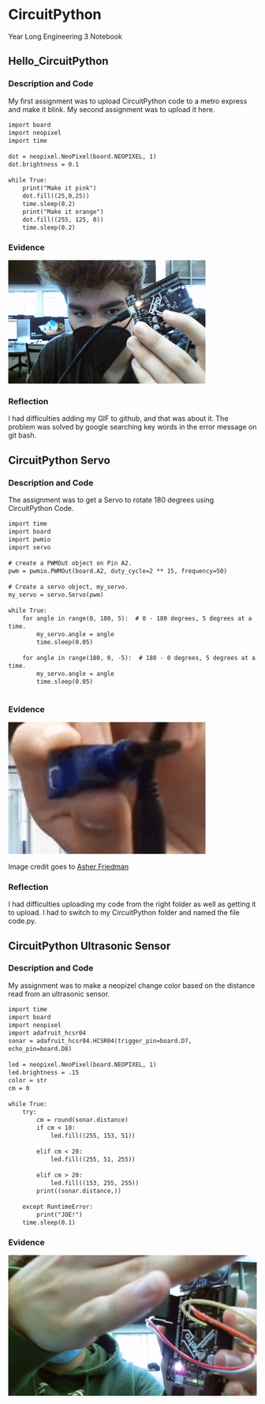 # CircuitPython
Year Long Engineering 3 Notebook
## Hello_CircuitPython
### Description and Code
My first assignment was to upload CircuitPython code to a metro express and make it blink. My second assignment was to upload it here.

```
import board
import neopixel
import time

dot = neopixel.NeoPixel(board.NEOPIXEL, 1)
dot.brightness = 0.1

while True:
    print("Make it pink")
    dot.fill((25,0,25))
    time.sleep(0.2)
    print("Make it orange")
    dot.fill((255, 125, 0))
    time.sleep(0.2)

```
### Evidence
<img src="Media/led.gif.gif" alt="gif" width="400" height="250">

### Reflection
I had difficulties adding my GIF to github, and that was about it. The problem was solved by google searching key words in the error message on git bash.
## CircuitPython Servo
### Description and Code
The assignment was to get a Servo to rotate 180 degrees using CircuitPython Code. 

```
import time
import board
import pwmio
import servo

# create a PWMOut object on Pin A2.
pwm = pwmio.PWMOut(board.A2, duty_cycle=2 ** 15, frequency=50)

# Create a servo object, my_servo.
my_servo = servo.Servo(pwm)

while True:
    for angle in range(0, 180, 5):  # 0 - 180 degrees, 5 degrees at a time.
        my_servo.angle = angle
        time.sleep(0.05)

    for angle in range(180, 0, -5):  # 180 - 0 degrees, 5 degrees at a time.
        my_servo.angle = angle
        time.sleep(0.05)
        
```
### Evidence
<img src="https://github.com/afriedm49/Circuit_Python_Asher/blob/main/ServoGif.gif?raw=true" alt="gif" width="400">

Image credit goes to [Asher Friedman](https://github.com/afriedm49/Circuit_Python_Asher)

### Reflection
I had difficulties uploading my code from the right folder as well as getting it to upload. I had to switch to my CircuitPython folder and named the file code.py.
## CircuitPython Ultrasonic Sensor
### Description and Code
My assignment was to make a neopizel change color based on the distance read from an ultrasonic sensor.
```
import time
import board
import neopixel
import adafruit_hcsr04
sonar = adafruit_hcsr04.HCSR04(trigger_pin=board.D7, echo_pin=board.D8)

led = neopixel.NeoPixel(board.NEOPIXEL, 1)
led.brightness = .15
color = str
cm = 0

while True:
    try:
        cm = round(sonar.distance)
        if cm < 10:
            led.fill((255, 153, 51))
        
        elif cm < 20:
            led.fill((255, 51, 255))
            
        elif cm > 20:
            led.fill((153, 255, 255))
        print((sonar.distance,))
        
    except RuntimeError:
        print("JOE!")
    time.sleep(0.1)
```
### Evidence
<img src="Media/Ultrasonic.gif.gif" alt="gif">
